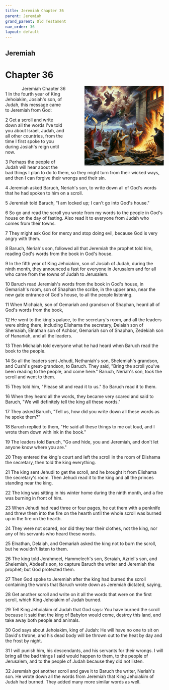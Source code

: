 ```yaml
---
title: Jeremiah Chapter 36
parent: Jeremiah
grand_parent: Old Testament
nav_order: 36
layout: default
---
```


## Jeremiah

# Chapter 36

<div style="clear: both; text-align: right;">
    <img src="/assets/Image/Jeremiah/500/36.jpg" alt="Jeremiah Chapter 36" class="chapter-image" style="max-width: 50%; height: auto; float: right; margin: 0 0 10px 10px; padding-left: 10%;">
    <figcaption style="font-size: 14px;">Jeremiah Chapter 36</figcaption>
</div>
1 In the fourth year of King Jehoiakim, Josiah's son, of Judah, this message came to Jeremiah from God:

2 Get a scroll and write down all the words I've told you about Israel, Judah, and all other countries, from the time I first spoke to you during Josiah's reign until now.

3 Perhaps the people of Judah will hear about the bad things I plan to do to them, so they might turn from their wicked ways, and then I can forgive their wrongs and their sin.

4 Jeremiah asked Baruch, Neriah's son, to write down all of God's words that he had spoken to him on a scroll.

5 Jeremiah told Baruch, "I am locked up; I can't go into God's house."

6 So go and read the scroll you wrote from my words to the people in God's house on the day of fasting. Also read it to everyone from Judah who comes from their towns.

7 They might ask God for mercy and stop doing evil, because God is very angry with them.

8 Baruch, Neriah's son, followed all that Jeremiah the prophet told him, reading God's words from the book in God's house.

9 In the fifth year of King Jehoiakim, son of Josiah of Judah, during the ninth month, they announced a fast for everyone in Jerusalem and for all who came from the towns of Judah to Jerusalem.

10 Baruch read Jeremiah's words from the book in God's house, in Gemariah's room, son of Shaphan the scribe, in the upper area, near the new gate entrance of God's house, to all the people listening.

11 When Michaiah, son of Gemariah and grandson of Shaphan, heard all of God's words from the book,

12 He went to the king's palace, to the secretary's room, and all the leaders were sitting there, including Elishama the secretary, Delaiah son of Shemaiah, Elnathan son of Achbor, Gemariah son of Shaphan, Zedekiah son of Hananiah, and all the leaders.

13 Then Michaiah told everyone what he had heard when Baruch read the book to the people.

14 So all the leaders sent Jehudi, Nethaniah's son, Shelemiah's grandson, and Cushi's great-grandson, to Baruch. They said, "Bring the scroll you've been reading to the people, and come here." Baruch, Neriah's son, took the scroll and went to them.

15 They told him, "Please sit and read it to us." So Baruch read it to them.

16 When they heard all the words, they became very scared and said to Baruch, "We will definitely tell the king all these words."

17 They asked Baruch, "Tell us, how did you write down all these words as he spoke them?"

18 Baruch replied to them, "He said all these things to me out loud, and I wrote them down with ink in the book."

19 The leaders told Baruch, "Go and hide, you and Jeremiah, and don't let anyone know where you are."

20 They entered the king's court and left the scroll in the room of Elishama the secretary, then told the king everything.

21 The king sent Jehudi to get the scroll, and he brought it from Elishama the secretary's room. Then Jehudi read it to the king and all the princes standing near the king.

22 The king was sitting in his winter home during the ninth month, and a fire was burning in front of him.

23 When Jehudi had read three or four pages, he cut them with a penknife and threw them into the fire on the hearth until the whole scroll was burned up in the fire on the hearth.

24 They were not scared, nor did they tear their clothes, not the king, nor any of his servants who heard these words.

25 Elnathan, Delaiah, and Gemariah asked the king not to burn the scroll, but he wouldn't listen to them.

26 The king told Jerahmeel, Hammelech's son, Seraiah, Azriel's son, and Shelemiah, Abdeel's son, to capture Baruch the writer and Jeremiah the prophet; but God protected them.

27 Then God spoke to Jeremiah after the king had burned the scroll containing the words that Baruch wrote down as Jeremiah dictated, saying,

28 Get another scroll and write on it all the words that were on the first scroll, which King Jehoiakim of Judah burned.

29 Tell King Jehoiakim of Judah that God says: You have burned the scroll because it said that the king of Babylon would come, destroy this land, and take away both people and animals.

30 God says about Jehoiakim, king of Judah: He will have no one to sit on David's throne, and his dead body will be thrown out to the heat by day and the frost by night.

31 I will punish him, his descendants, and his servants for their wrongs. I will bring all the bad things I said would happen to them, to the people of Jerusalem, and to the people of Judah because they did not listen.

32 Jeremiah got another scroll and gave it to Baruch the writer, Neriah's son. He wrote down all the words from Jeremiah that King Jehoiakim of Judah had burned. They added many more similar words as well.


